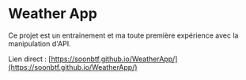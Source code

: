 # Weather App

Ce projet est un entrainement et ma toute première expérience avec la manipulation d'API.

Lien direct :  [https://soonbtf.github.io/WeatherApp/](https://soonbtf.github.io/WeatherApp/)
